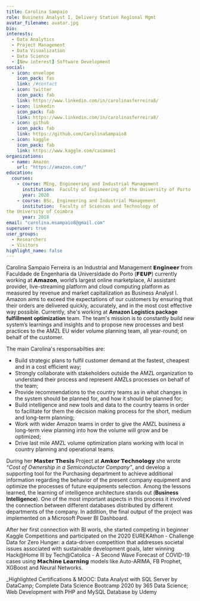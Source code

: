 ```yaml
---
title: Carolina Sampaio
role: Business Analyst I, Delivery Station Regional Mgmt
avatar_filename: avatar.jpg
bio:
interests:
  - Data Analytics 
  - Project Management
  - Data Visualization
  - Data Science
  - [New interest] Software Development
social:
  - icon: envelope
    icon_pack: fas
    link: /#contact
  - icon: twitter
    icon_pack: fab
    link: https://www.linkedin.com/in/carolinasferreira8/
  - icon: linkedin
    icon_pack: fab
    link: https://www.linkedin.com/in/carolinasferreira8/
  - icon: github
    icon_pack: fab
    link: https://github.com/CarolinaSampaio8
  - icon: kaggle
    icon_pack: fab
    link: https://www.kaggle.com/casamae1
organizations:
  - name: Amazon
    url: "https://amazon.com/"
education:
  courses:
    - course: MEng, Engineering and Industrial Management 
      institution:  Faculty of Engineering of the University of Porto
      year: 2020
    - course: BSc, Engineering and Industrial Management
      institution:  Faculty of Sciences and Technology of
the University of Coimbra
      year: 2018
email: "carolina.msampaio8@gmail.com"
superuser: true
user_groups:
  - Researchers
  - Visitors
highlight_name: false
---
```

Carolina Sampaio Ferreira is an Industrial and Management 𝗘𝗻𝗴𝗶𝗻𝗲𝗲𝗿 from Faculdade de Engenharia da Universidade do Porto (𝗙𝗘𝗨𝗣) currently working at 𝗔𝗺𝗮𝘇𝗼𝗻,  world’s largest online marketplace, AI assistant provider, live-streaming platform and cloud computing platform as measured by revenue and market capitalization as Business Analyst I.
Amazon aims to exceed the expectations of our customers by ensuring that their orders are delivered quickly, accurately, and in the most cost effective way possible. 
Currently, she's working at  **Amazon Logistics package fulfillment optimization** team. The team's mission is to constantly build new system’s learnings and insights and to propose new processes and best practices to the AMZL EU wider volume planning team, all year-round; on behalf of the customer. 

The main Carolina's responsabilties are:
  - Build strategic plans to fulfil customer demand at the fastest, cheapest and in a cost efficient way; 
  - Strongly collaborate with stakeholders outside the AMZL organization to understand their process and represent AMZLs processes on behalf of the team; 
  - Provide recommendations to the country teams as in what changes in the system should be planned for, and how it should be planned for; 
  - Build intelligence and new tools and data to the country teams in order to facilitate for them the decision making process for the short, medium and long-term planning;
  - Work with wider Amazon teams in order to give the AMZL business a long-term view planning into how the volume will grow and be optimized; 
  - Drive last mile AMZL volume optimization plans working with local in country planning and operational teams.

During her **𝗠𝗮𝘀𝘁𝗲𝗿 𝗧𝗵𝗲𝘀𝗶𝘀** Project at **𝗔𝗺𝗸𝗼𝗿 𝗧𝗲𝗰𝗵𝗻𝗼𝗹𝗼𝗴𝘆** she wrote  _“Cost of Ownership in a Semiconductor Company”_, and develop a supporting tool for the Purchasing department to achieve additional information regarding the behavior of the present company equipment and optimize the processes of future equipments selection. Among the lessons learned, the learning of intelligence architecture stands out (**Business Intelligence**). One of the most important aspects in this process it involved the connection between different databases distributed by different departments of the company. In addition, the final output of the project was implemented on a Microsoft Power BI Dashboard.

After her first connection with BI worls, she started competing in beginner Kaggle Competitions and participated on the 2020 EUREKAthon - Challenge Data for Zero Hunger: a data-driven competition that addresses societal issues associated with sustainable development goals, later winning Hack@Home III by Tech@Catolica - A Second Wave Forecast of COVID-19 cases using **𝗠𝗮𝗰𝗵𝗶𝗻𝗲 𝗟𝗲𝗮𝗿𝗻𝗶𝗻𝗴** models like Auto-ARIMA, FB Prophet, XGBoost and Neural Networks.


_Highlighted Certifications &  MOOC:  Data Analyst with SQL Server by DataCamp; Complete Data Science Bootcamp 2020 by 365 Data Science; Web Development with PHP and MySQL Database  by Udemy

